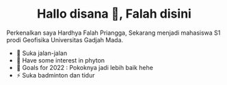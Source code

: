 <h1 align="center">Hallo disana 👋, Falah disini</h1>
Perkenalkan saya Hardhya Falah Priangga, Sekarang menjadi mahasiswa S1 prodi Geofisika Universitas Gadjah Mada. 

- 🌱 Suka jalan-jalan
- 🤔 Have some interest in phyton
- 🥅 Goals for 2022 : Pokoknya jadi lebih baik hehe
- ⚡ Suka badminton dan tidur

